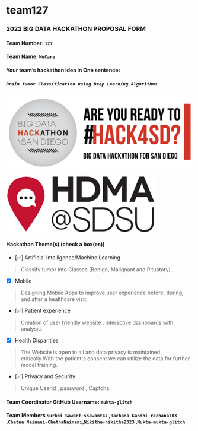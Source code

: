 # team127
### 2022 BIG DATA HACKATHON PROPOSAL FORM

#### Team Number: `127`  

#### Team Name: `WeCare`    
  
#### Your team’s hackathon idea in One sentence:
##### `Brain tumor Classification using Deep Learning Algorithms `



![bigdatahackathon4sd](https://github.com/BigDataForSanDiego/bigdataforsandiego.github.io/blob/master/templates/img/Hackathon-Promot-Img-1.png?raw=true "Big Data Hackathon for San Diego 2022")  

<img height="10%" width="80%" alt="hdma" src="https://github.com/BigDataForSanDiego/bigdataforsandiego.github.io/blob/master/templates/img/hdma2.png?raw=true"> 


#### Hackathon Theme(s) (check a box(es))
- [✅] Artificial Intelligence/Machine Learning 
> Classify tumor into Classes (Benign, Malignant and Pituatary).
- [X] Mobile
> Designing Mobile Apps to improve user experience before, during, and after a healthcare visit.
- [✅] Patient experience
> Creation of user friendly website , interactive dashboards with analysis.
- [X] Health Disparities
> The Website is open to all and data privacy is maintained critically.With the patient's consent we can utilize the data for further model training.
- [✅] Privacy and Security
> Unique Userid , password , Captcha.

#### Team Coordinator GitHub Username: `mukta-glitch`

#### Team Members `Surbhi Sawant-ssawant47` ,`Rachana Gandhi-rachana703` ,`Chetna Nainani-ChetnaNainani`,`Nikitha-nikitha2323` ,`Mukta-mukta-glitch`

